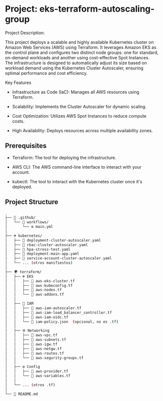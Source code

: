 # **Project: eks-terraform-autoscaling-group**
  
Project Description:

This project deploys a scalable and highly available Kubernetes cluster on Amazon Web Services (AWS) using Terraform. It leverages Amazon EKS as the control plane and configures two distinct node groups: one for standard, on-demand workloads and another using cost-effective Spot Instances. The infrastructure is designed to automatically adjust its size based on workload demand using the Kubernetes Cluster Autoscaler, ensuring optimal performance and cost efficiency.

Key Features

*   Infrastructure as Code (IaC): Manages all AWS resources using Terraform.

*   Scalability: Implements the Cluster Autoscaler for dynamic scaling.

*  Cost Optimization: Utilizes AWS Spot Instances to reduce compute costs.

* High Availability: Deploys resources across multiple availability zones.

## Prerequisites

* Terraform: The tool for deploying the infrastructure.

* AWS CLI: The AWS command-line interface to interact with your account.

* kubectl: The tool to interact with the Kubernetes cluster once it's deployed.

## Project Structure

```bash
.
├── 📂 .github/
│   └── 📂 workflows/
│       └── ⚙️ main.yml
│
├── ☸️ kubernetes/
│   ├── 📄 deployment-cluster-autoscaler.yaml
│   ├── 📄 rbac-cluster-autoscaler.yaml
│   ├── 📄 hpa-stress-test.yaml
│   ├── 📄 deployment-main-app.yaml
│   ├── 📄 service-account-cluster-autoscaler.yaml
│   └── ... (otros manifiestos)
│
├── 🌍 terraform/
│   ├── ☸️ EKS
│   │   ├── 📄 aws-eks-cluster.tf
│   │   ├── 📄 aws-kubeconfig.tf
│   │   ├── 📄 aws-nodes.tf
│   │   └── 📄 aws-addons.tf
│   │
│   ├── 🔐 IAM
│   │   ├── 📄 aws-iam-autoscaler.tf
│   │   ├── 📄 aws-iam-load_balancer_controller.tf
│   │   ├── 📄 aws-iam-oidc.tf
│   │   └── 📄 iam-policy.json  (opcional, no es .tf)
│   │
│   ├── 🌐 Networking
│   │   ├── 📄 aws-vpc.tf
│   │   ├── 📄 aws-subnets.tf
│   │   ├── 📄 aws-igw.tf
│   │   ├── 📄 aws-netgw.tf
│   │   ├── 📄 aws-routes.tf
│   │   └── 📄 aws-segurity-groups.tf
│   │
│   ├── ⚙️ Config
│   │   ├── 📄 aws-provider.tf
│   │   └── 📄 aws-variables.tf
│   │
│   └── ... (otros .tf)
│
└── 📘 README.md

